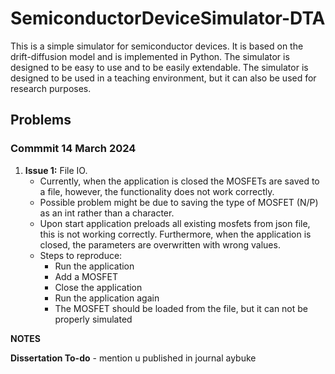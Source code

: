 # SemiconductorDeviceSimulator-DTA

This is a simple simulator for semiconductor devices. It is based on the drift-diffusion model and is implemented in Python. The simulator is designed to be easy to use and to be easily extendable. The simulator is designed to be used in a teaching environment, but it can also be used for research purposes.

## Problems
### Commmit 14 March 2024
1. **Issue 1:** File IO.
	- Currently, when the application is closed the MOSFETs are saved to a file, however, the functionality does not work correctly.
	- Possible problem might be due to saving the type of MOSFET (N/P) as an int rather than a character.
	- Upon start application preloads all existing mosfets from json file, this is not working correctly. Furthermore, when the application is closed, the parameters are overwritten with wrong values.
	- Steps to reproduce:
		- Run the application
		- Add a MOSFET
		- Close the application
		- Run the application again
		- The MOSFET should be loaded from the file, but it can not be properly simulated


	
**NOTES**


**Dissertation To-do**
	- mention u published in journal aybuke 
